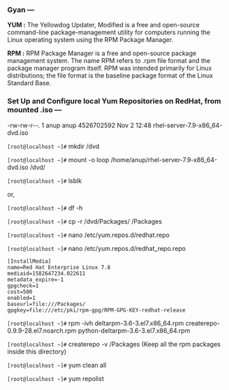 ### Gyan —

__YUM :__ The Yellowdog Updater, Modified is a free and open-source command-line package-management utility for computers running the Linux operating system using the RPM Package Manager.

__RPM :__ RPM Package Manager is a free and open-source package management system. The name RPM refers to .rpm file format and the package manager program itself. RPM was intended primarily for Linux distributions; the file format is the baseline package format of the Linux Standard Base. 


### Set Up and Configure local Yum Repositories on RedHat, from mounted .iso —

-rw-rw-r--.  1 anup anup 4526702592 Nov  2 12:48 rhel-server-7.9-x86_64-dvd.iso


`[root@localhost ~]#` mkdir /dvd


`[root@localhost ~]#` mount -o loop /home/anup/rhel-server-7.9-x86_64-dvd.iso /dvd/

`[root@localhost ~]#` lsblk

or,

`[root@localhost ~]#` df -h


`[root@localhost ~]#` cp -r /dvd/Packages/ /Packages


`[root@localhost ~]#` nano /etc/yum.repos.d/redhat.repo

`[root@localhost ~]#` nano /etc/yum.repos.d/redhat_repo.repo

```
[InstallMedia]
name=Red Hat Enterprise Linux 7.8
mediaid=1582647234.022611
metadata_expire=-1
gpgcheck=1
cost=500
enabled=1
baseurl=file:///Packages/
gpgkey=file:///etc/pki/rpm-gpg/RPM-GPG-KEY-redhat-release
```


`[root@localhost ~]#` rpm -ivh deltarpm-3.6-3.el7.x86_64.rpm createrepo-0.9.9-28.el7.noarch.rpm python-deltarpm-3.6-3.el7.x86_64.rpm

`[root@localhost ~]#` createrepo -v /Packages (Keep all the rpm packages inside this directory)

`[root@localhost ~]#` yum clean all

`[root@localhost ~]#` yum repolist

